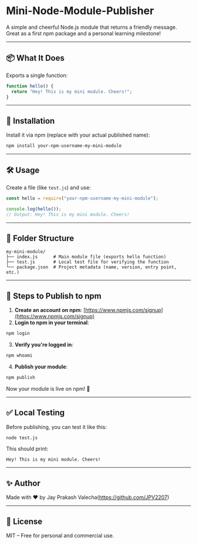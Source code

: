 # Mini-Node-Module-Publisher


A simple and cheerful Node.js module that returns a friendly message. Great as a first npm package and a personal learning milestone!

---

## 📦 What It Does

Exports a single function:

```js
function hello() {
  return "Hey! This is my mini module. Cheers!";
}
````

---

## 🚀 Installation

Install it via npm (replace with your actual published name):

```bash
npm install your-npm-username-my-mini-module
```

---

## 🛠️ Usage

Create a file (like `test.js`) and use:

```js
const hello = require("your-npm-username-my-mini-module");

console.log(hello());
// Output: Hey! This is my mini module. Cheers!
```

---

## 📂 Folder Structure

```
my-mini-module/
├── index.js      # Main module file (exports hello function)
├── test.js       # Local test file for verifying the function
└── package.json  # Project metadata (name, version, entry point, etc.)
```

---

## 🧭 Steps to Publish to npm

1. **Create an account on npm**: [https://www.npmjs.com/signup](https://www.npmjs.com/signup)
2. **Login to npm in your terminal**:

```bash
npm login
```

3. **Verify you're logged in**:

```bash
npm whoami
```

4. **Publish your module**:

```bash
npm publish
```

Now your module is live on npm! 🎉

---

## ✅ Local Testing

Before publishing, you can test it like this:

```bash
node test.js
```

This should print:

```
Hey! This is my mini module. Cheers!
```

---

## ✨ Author

Made with ❤️ by Jay Prakash Valecha(https://github.com/JPV2207)

---

## 📄 License

MIT – Free for personal and commercial use.

```
